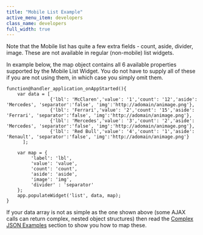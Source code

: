 ```yaml
---
title: "Mobile List Example"
active_menu_item: developers
class_name: developers
full_width: true
---
```



Note that the Mobile list has quite a few extra fields - count, aside, divider, image. These are not available in regular (non-mobile) list widgets.

In example below, the map object contains all 6 available properties supported by the Mobile List Widget. You do not have to supply all of these if you are not using them, in which case you simply omit them.

    function@handler_application_onAppStarted(){
        var data = [
                    {'lbl': 'McClaren','value': '1','count': '12','aside': 'Mercedes', 'separator':'false', 'img':'http://adomain/animage.png'},
                    {'lbl': 'Ferrari','value': '2','count': '15','aside': 'Ferrari', 'separator':'false', 'img':'http://adomain/animage.png'},
                    {'lbl': 'Mercedes','value': '3','count': '2','aside': 'Mercedes', 'separator':'false', 'img':'http://adomain/animage.png'},
                    {'lbl': 'Red Bull','value': '4','count': '1','aside': 'Renault', 'separator':'false', 'img':'http://adomain/animage.png'}
          ];
     
        var map = {
             'label': 'lbl',
             'value': 'value',
             'count': 'count',
             'aside': 'aside',
             'image': 'img',
             'divider' : 'separator'        
        };  
        app.populateWidget('list', data, map);
    }
   

If your data array is not as simple as the one shown above (some AJAX calls can return complex, nested object structures) then read the [Complex JSON Examples](complex-json-example.htm) section to show you how to map these.

